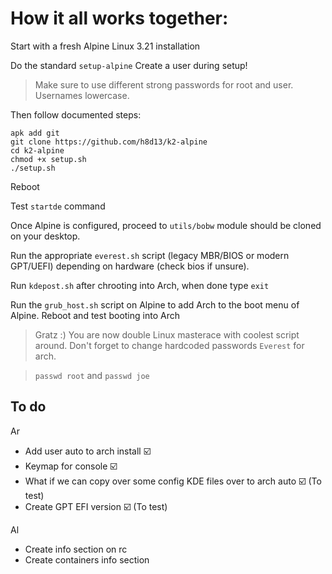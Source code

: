 # How it all works together:

Start with a fresh Alpine Linux 3.21 installation

Do the standard `setup-alpine`
Create a user during setup!
> Make sure to use different strong passwords for root and user. Usernames lowercase.

Then follow documented steps:
```
apk add git
git clone https://github.com/h8d13/k2-alpine
cd k2-alpine
chmod +x setup.sh
./setup.sh
```
Reboot

Test `startde` command

Once Alpine is configured, proceed to `utils/bobw` module should be cloned on your desktop.

Run the appropriate `everest.sh` script (legacy MBR/BIOS or modern GPT/UEFI) depending on hardware (check bios if unsure).  

Run `kdepost.sh` after chrooting into Arch, when done type `exit`

Run the `grub_host.sh` script on Alpine to add Arch to the boot menu of Alpine. 
Reboot and test booting into Arch

> Gratz :) You are now double Linux masterace with coolest script around. 
> Don't forget to change hardcoded passwords `Everest` for arch.

> `passwd root` and `passwd joe`

## To do

Ar
- Add user auto to arch install ☑️
- Keymap for console ☑️
- What if we can copy over some config KDE files over to arch auto ☑️ (To test) 
- Create GPT EFI version ☑️ (To test) 

Al
- Create info section on rc
- Create containers info section
